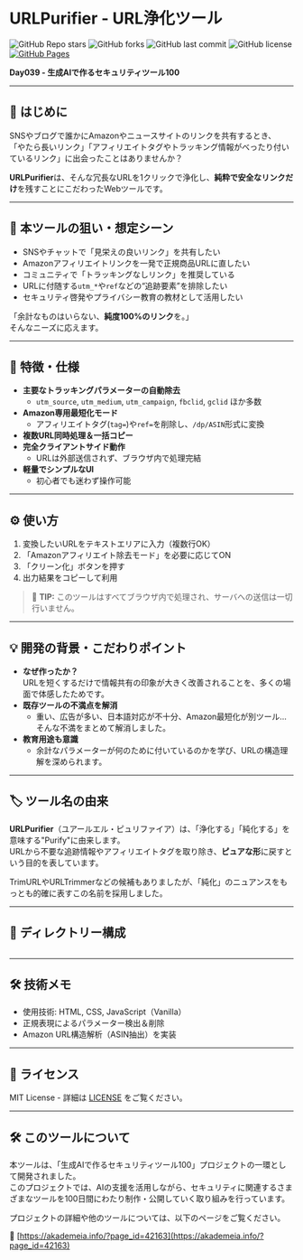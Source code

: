 # URLPurifier - URL浄化ツール

![GitHub Repo stars](https://img.shields.io/github/stars/ipusiron/urlpurifier?style=social)
![GitHub forks](https://img.shields.io/github/forks/ipusiron/urlpurifier?style=social)
![GitHub last commit](https://img.shields.io/github/last-commit/ipusiron/urlpurifier)
![GitHub license](https://img.shields.io/github/license/ipusiron/urlpurifier)
[![GitHub Pages](https://img.shields.io/badge/demo-GitHub%20Pages-blue?logo=github)](https://ipusiron.github.io/urlpurifier/)

**Day039 - 生成AIで作るセキュリティツール100**

---

## 📝 はじめに

SNSやブログで誰かにAmazonやニュースサイトのリンクを共有するとき、  
「やたら長いリンク」「アフィリエイトタグやトラッキング情報がべったり付いているリンク」に出会ったことはありませんか？

**URLPurifier**は、そんな冗長なURLを1クリックで浄化し、**純粋で安全なリンクだけ**を残すことにこだわったWebツールです。

---

## 🎯 本ツールの狙い・想定シーン

- SNSやチャットで「見栄えの良いリンク」を共有したい
- Amazonアフィリエイトリンクを一発で正規商品URLに直したい
- コミュニティで「トラッキングなしリンク」を推奨している
- URLに付随する`utm_*`や`ref`などの“追跡要素”を排除したい
- セキュリティ啓発やプライバシー教育の教材として活用したい

「余計なものはいらない、**純度100%のリンク**を。」  
そんなニーズに応えます。

---

## 🚀 特徴・仕様

- **主要なトラッキングパラメーターの自動除去**
  - `utm_source`, `utm_medium`, `utm_campaign`, `fbclid`, `gclid` ほか多数
- **Amazon専用最短化モード**
  - アフィリエイトタグ(`tag=`)や`ref=`を削除し、`/dp/ASIN`形式に変換
- **複数URL同時処理＆一括コピー**
- **完全クライアントサイド動作**
  - URLは外部送信されず、ブラウザ内で処理完結
- **軽量でシンプルなUI**
  - 初心者でも迷わず操作可能

---

## ⚙️ 使い方

1. 変換したいURLをテキストエリアに入力（複数行OK）
2. 「Amazonアフィリエイト除去モード」を必要に応じてON
3. 「クリーン化」ボタンを押す
4. 出力結果をコピーして利用

> 📌 **TIP:** このツールはすべてブラウザ内で処理され、サーバへの送信は一切行いません。

---

## 💡 開発の背景・こだわりポイント

- **なぜ作ったか？**  
  URLを短くするだけで情報共有の印象が大きく改善されることを、多くの場面で体感したためです。
- **既存ツールの不満点を解消**
  - 重い、広告が多い、日本語対応が不十分、Amazon最短化が別ツール…  
    そんな不満をまとめて解消しました。
- **教育用途も意識**
  - 余計なパラメーターが何のために付いているのかを学び、URLの構造理解を深められます。

---

## 🏷️ ツール名の由来

**URLPurifier**（ユアールエル・ピュリファイア）は、「浄化する」「純化する」を意味する"Purify"に由来します。  
URLから不要な追跡情報やアフィリエイトタグを取り除き、**ピュアな形**に戻すという目的を表しています。  

TrimURLやURLTrimmerなどの候補もありましたが、「純化」のニュアンスをもっとも的確に表すこの名前を採用しました。

---

## 📂 ディレクトリー構成

```
```

---

## 🛠 技術メモ

- 使用技術: HTML, CSS, JavaScript（Vanilla）
- 正規表現によるパラメーター検出＆削除
- Amazon URL構造解析（ASIN抽出）を実装

---

## 📄 ライセンス

MIT License - 詳細は [LICENSE](LICENSE) をご覧ください。

---

## 🛠 このツールについて

本ツールは、「生成AIで作るセキュリティツール100」プロジェクトの一環として開発されました。  
このプロジェクトでは、AIの支援を活用しながら、セキュリティに関連するさまざまなツールを100日間にわたり制作・公開していく取り組みを行っています。

プロジェクトの詳細や他のツールについては、以下のページをご覧ください。

🔗 [https://akademeia.info/?page_id=42163](https://akademeia.info/?page_id=42163)
